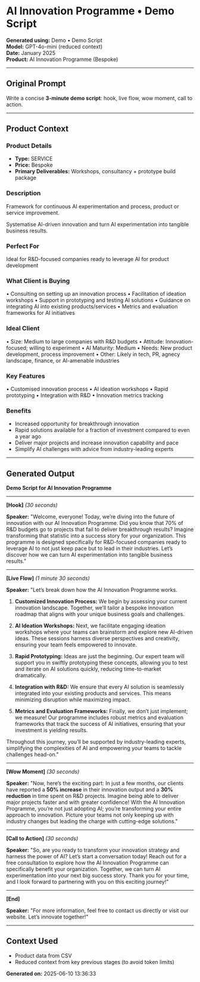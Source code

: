 # AI Innovation Programme • Demo Script

**Generated using:** Demo • Demo Script  
**Model:** GPT-4o-mini (reduced context)  
**Date:** January 2025  
**Product:** AI Innovation Programme (Bespoke)

---

## Original Prompt
Write a concise **3-minute demo script**: hook, live flow, wow moment, call to action.

---

## Product Context

### **Product Details**
- **Type:** SERVICE
- **Price:** Bespoke
- **Primary Deliverables:** Workshops, consultancy + prototype build package

### **Description**
Framework for continuous AI experimentation and process, product or service improvement.

Systematise AI-driven innovation and turn AI experimentation into tangible business results.

### **Perfect For**
Ideal for R&D-focused companies ready to leverage AI for product development

### **What Client is Buying**
• Consulting on setting up an innovation process 
• Facilitation of ideation workshops 
• Support in prototyping and testing AI solutions 
• Guidance on integrating AI into existing products/services 
• Metrics and evaluation frameworks for AI initiatives

### **Ideal Client**
• Size: Medium to large companies with R&D budgets 
• Attitude: Innovation-focused; willing to experiment 
• AI Maturity: Medium 
• Needs: New product development, process improvement 
• Other: Likely in tech, PR, agnecy landscape, finance, or AI-amenable industries

### **Key Features**
• Customised innovation process 
• AI ideation workshops 
• Rapid prototyping 
• Integration with R&D 
• Innovation metrics tracking

### **Benefits**
- Increased opportunity for breakthrough innovation
- Rapid solutions available for a fraction of investment compared to even a year ago
- Deliver major projects and increase innovation capability and pace
- Simplify AI challenges with advice from industry-leading experts

---

## Generated Output

**Demo Script for AI Innovation Programme**

---

**[Hook]** *(30 seconds)*

**Speaker:** "Welcome, everyone! Today, we’re diving into the future of innovation with our AI Innovation Programme. Did you know that 70% of R&D budgets go to projects that fail to deliver breakthrough results? Imagine transforming that statistic into a success story for your organization. This programme is designed specifically for R&D-focused companies ready to leverage AI to not just keep pace but to lead in their industries. Let’s discover how we can turn AI experimentation into tangible business results."

---

**[Live Flow]** *(1 minute 30 seconds)*

**Speaker:** "Let’s break down how the AI Innovation Programme works. 

1. **Customized Innovation Process:** We begin by assessing your current innovation landscape. Together, we’ll tailor a bespoke innovation roadmap that aligns with your unique business goals and challenges.

2. **AI Ideation Workshops:** Next, we facilitate engaging ideation workshops where your teams can brainstorm and explore new AI-driven ideas. These sessions harness diverse perspectives and creativity, ensuring your team feels empowered to innovate.

3. **Rapid Prototyping:** Ideas are just the beginning. Our expert team will support you in swiftly prototyping these concepts, allowing you to test and iterate on AI solutions quickly, reducing time-to-market dramatically.

4. **Integration with R&D:** We ensure that every AI solution is seamlessly integrated into your existing products and services. This means minimizing disruption while maximizing impact.

5. **Metrics and Evaluation Frameworks:** Finally, we don’t just implement; we measure! Our programme includes robust metrics and evaluation frameworks that track the success of AI initiatives, ensuring that your investment is yielding results.

Throughout this journey, you’ll be supported by industry-leading experts, simplifying the complexities of AI and empowering your teams to tackle challenges head-on."

---

**[Wow Moment]** *(30 seconds)*

**Speaker:** "Now, here’s the exciting part: In just a few months, our clients have reported a **50% increase** in their innovation output and a **30% reduction** in time spent on R&D projects. Imagine being able to deliver major projects faster and with greater confidence! With the AI Innovation Programme, you’re not just adopting AI; you’re transforming your entire approach to innovation. Picture your teams not only keeping up with industry changes but leading the charge with cutting-edge solutions."

---

**[Call to Action]** *(30 seconds)*

**Speaker:** "So, are you ready to transform your innovation strategy and harness the power of AI? Let’s start a conversation today! Reach out for a free consultation to explore how the AI Innovation Programme can specifically benefit your organization. Together, we can turn AI experimentation into your next big success story. Thank you for your time, and I look forward to partnering with you on this exciting journey!"

---

**[End]** 

**Speaker:** "For more information, feel free to contact us directly or visit our website. Let’s innovate together!"

---

## Context Used
- Product data from CSV
- Reduced context from key previous stages (to avoid token limits)

**Generated on:** 2025-06-10 13:36:33
